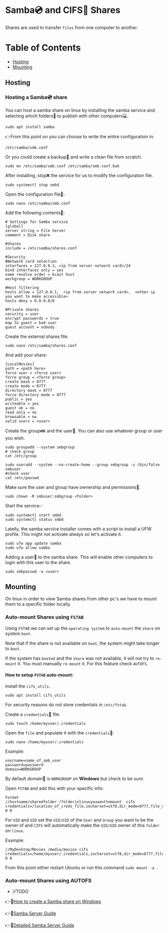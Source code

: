 # Samba:cd: and CIFS:dvd: Shares

Shares are used to transfer `files` from one computer to another.

# Table of Contents
* [Hosting](#hosting)
* [Mounting](#mounting)

## Hosting

### Hosting a Samba:cd: share

You can host a samba share on linux by installing the samba service and selecting which 
folders:file_folder: to publish with other computers:computer:.
```
sudo apt install samba
```
:point_right:From this point on you can choose to write the entire configuration in:
```
/etc/samba/smb.conf
```
Or you could create a backup:floppy_disk: and write a clean file from scratch.
```
sudo mv /etc/samba/smb.conf /etc/samba/smb.conf.bak
```
After installing, stop:x: the service for us to modify the configuration file.
```
sudo systemctl stop smbd
``` 
Open the configuration file:memo::
```
sudo nano /etc/samba/smb.conf
```
Add the following contents:memo::
```
# Settings for Samba service
[global]
server string = File Server
comment = Disk share

#Shares
include = /etc/samba/shares.conf

#Security
#Network card selection
interfaces = 127.0.0.1, <ip from server network card>/24
bind interfaces only = yes
name resolve order = bcast host
workgroup = WORKGROUP

#Host filtering
hosts allow = 127.0.0.1,  <ip from server network card>,  <other ip you want to make accessible>
hosts deny = 0.0.0.0/0

#Private shares
security = user
encrypt passwords = true
map to guest = bad user
guest account = nobody
```
Create the external shares file.
```
sudo nano /etc/samba/shares.conf 
```
And add your share:
```
[LocalMovies]
path = <path here>
force user = <force user>
force group = <force group>
create mask = 0777
create mode = 0777
directory mask = 0777
force directory mode = 0777
public = yes
writeable = yes
guest ok = no
read only = no
browsable = no
valid users = <user>
```

Create the group:family: and the user:raising_hand:. You can also use whatever group or user you wish.
```
sudo groupadd --system smbgroup   
# check group
cat /etc/group
```
```
sudo useradd --system --no-create-home --group smbgroup -s /bin/false smbuser
#check user
cat /etc/passwd
```
Make sure the user and group have ownership and permissions:key:.
```
sudo chown -R smbuser:smbgroup <folder>
```

Start the service:white_check_mark:
```
sudo systemctl start smbd
sudo systemctl status smbd
```

Latelly, the samba service installer comes with a script to install a UFW profile.
This might not activate always so let's activate it.
```
sudo ufw app update samba
sudo ufw allow samba
```

Adding a user:raising_hand: to the samba share. This will enable other computers to login with this user to the share.
```
sudo smbpasswd -a <user>
```

## Mounting

On linux in order to view Samba shares from other pc's we have to mount them to a specific folder locally.

### Auto-mount Shares using `FSTAB`

Using `FSTAB` we can set up the `operating system` to `auto-mount` the `share` on system `boot`.

Note that if the share is not available on `boot`, the system might take longer to `boot`.

If the system has `booted` and the `share` was not available, it will not try to `re-mount` it.
You must manually `re-mount` it. For this feature check `AUTOFS`.


#### How to setup `FSTAB` auto-mount:

Install the `cifs_utils`.
```
sudo apt install cifs_utils
```

For security reasons do not store credentials in `/etc/fstab`.

Create a `credentials`:key: file:
```
sudo touch /home/myuser/.credentials 
```

Open the `file` and populate it with the `credentials`:key::
```
sudo nano /home/myuser/.credentials
```

Example:
```
username=name_of_smb_user
password=password
domain=WORKGROUP
```
By default domain:office: is `WORKGROUP` on **Windows** but check to be sure.

Open `FSTAB` and add this with your specific info:
```
Format
//hostname/sharedfolder /folderinlinuxyouwanttomount  cifs credentials=/location_of_creds_file,iocharset=utf8,dir_mode=0777,file_mode=0777,uid=998,gid=998 0 0
```

For `UID` and `GID` set the `UID/GID` of the `User` and `Group` you want to be the owner of
and `CIFS` will automatically make the `UID/GID` owner of this `folder` on `linux`.
  
Example:  
```
//MyDesktop/Movies /media/movies cifs credentials=/home/myuser/.credentials,iocharset=utf8,dir_mode=0777,file_mode=0777,uid=998,gid=998 0 0
```

From this point either restart Ubuntu or run this command `sudo mount -a `.


### Auto-mount Shares using AUTOFS

* //TODO



:point_right::link:[How to create a Samba share on Windows](https://www.youtube.com/watch?v=AxhSvBg0dTM)

:point_right::link:[Samba Server Guide](https://help.ubuntu.com/community/Samba/SambaServerGuide#Samba_Server_Configuration_by_GUI)

:point_right::link:[Detailed Samba Server Guide](https://www.samba.org/samba/docs/using_samba/ch00.html)
